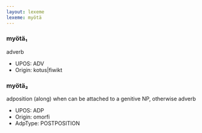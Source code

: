 ```yaml
---
layout: lexeme
lexeme: myötä
---
```


###  myötä₁

adverb 
* UPOS:  ADV
* Origin:  kotus|fiwikt


###  myötä₂

adposition (along) when can be attached to a genitive NP, otherwise adverb
* UPOS:  ADP
* Origin:  omorfi
* AdpType:  POSTPOSITION

